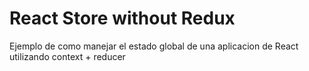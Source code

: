 # React Store without Redux

Ejemplo de como manejar el estado global de una aplicacion de React utilizando context + reducer
